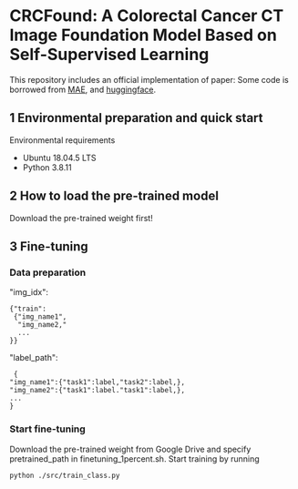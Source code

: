 # CRCFound: A Colorectal Cancer CT Image Foundation Model Based on Self-Supervised Learning

This repository includes an official implementation of paper:
Some code is borrowed from [MAE](https://github.com/facebookresearch/mae), and [huggingface](https://huggingface.co/).


## 1 Environmental preparation and quick start
Environmental requirements
* Ubuntu 18.04.5 LTS
* Python 3.8.11
  
## 2 How to load the pre-trained model
Download the pre-trained weight first!

## 3 Fine-tuning 
### Data preparation
"img_idx":
```
{"train":
 {"img_name1",
  "img_name2,"
  ...
}}
```
"label_path":
```
 {
"img_name1":{"task1":label,"task2":label,},
"img_name2":{"task1":label."task1":label,},
...
}
```
### Start fine-tuning
Download the pre-trained weight from Google Drive and specify pretrained_path in finetuning_1percent.sh.
Start training by running
```
python ./src/train_class.py
```  
